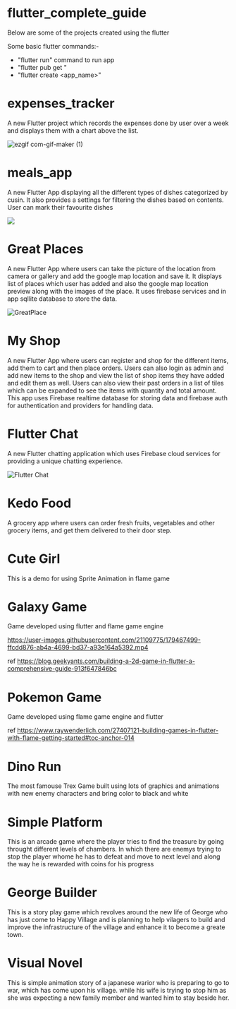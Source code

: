 # flutter_complete_guide

Below are some of the projects created using the flutter

Some basic flutter commands:-

- "flutter run" command to run app 
- "flutter pub get <lib name>"
- "flutter create <app_name>"

 # expenses_tracker

A new Flutter project which records the expenses done by user over a week and displays them with a chart above the list.

![ezgif com-gif-maker (1)](https://user-images.githubusercontent.com/21109775/171257132-55ab1a60-8386-4884-99a9-0520037a54d5.gif)

# meals_app

A new Flutter App displaying all the different types of dishes categorized by cusin. It also provides a settings for filtering the dishes based on contents.
User can mark their favourite dishes

![](https://github.com/vijeth11/UdemyMaxMillerFlutter/blob/main/meals_app/Meal%20App.gif)

# Great Places

A new Flutter App where users can take the picture of the location from camera or gallery and add the google map location and save it.
It displays list of places which user has added and also the google map location preview along with the images of the place. It uses firebase services
and in app sqllite database to store the data.

![GreatPlace](https://user-images.githubusercontent.com/21109775/179568613-0d169144-f083-498e-8330-dca69414bb2b.gif)


# My Shop 

A new Flutter App where users can register and shop for the different items, add them to cart and then place orders. Users can also login as admin 
and add new items to the shop and view the list of shop items they have added and edit them as well. Users can also view their past orders in a list of tiles \
which can be expanded to see the items with quantity and total amount. This app uses Firebase realtime database for storing data and firebase auth for authentication
and providers for handling data.

# Flutter Chat

A new Flutter chatting application which uses Firebase cloud services for providing a unique chatting experience.

![Flutter Chat](https://user-images.githubusercontent.com/21109775/179480502-4b0374bb-5d66-48a9-994d-26cbb93b4d52.gif)
 
 # Kedo Food
 
 A grocery app where users can order fresh fruits, vegetables and other grocery items, and get them delivered to their
 door step.

# Cute Girl 
 
This is a demo for using Sprite Animation in flame game
 
# Galaxy Game

Game developed using flutter and flame game engine 



https://user-images.githubusercontent.com/21109775/179467499-ffcdd876-ab4a-4699-bd37-a93e164a5392.mp4



 ref https://blog.geekyants.com/building-a-2d-game-in-flutter-a-comprehensive-guide-913f647846bc
 
# Pokemon Game
 Game developed using flame game engine and flutter
 
 ref https://www.raywenderlich.com/27407121-building-games-in-flutter-with-flame-getting-started#toc-anchor-014
 
# Dino Run
 The most famouse Trex Game built using lots of graphics and animations with new enemy characters and bring color to black and white

# Simple Platform
 This is an arcade game where the player tries to find the treasure by going throught different levels of chambers. In which there are enemys
 trying to stop the player whome he has to defeat and move to next level and along the way he is rewarded with coins for his progress
 
# George Builder
  
 This is a story play game which revolves around the new life of George who has just come to Happy Village and is planning to help vilagers to build and 
 improve the infrastructure of the village and enhance it to become a greate town.
 
# Visual Novel
 
 This is simple animation story of a japanese warior who is preparing to go to war, which has come upon his village. while his wife is trying to stop
 him as she was expecting a new family member and wanted him to stay beside her.
 

